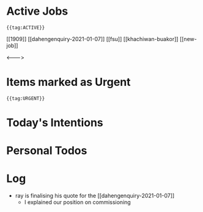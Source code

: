 # Active Jobs

```expander
{{tag:ACTIVE}}
```
[[1909]]
[[dahengenquiry-2021-01-07]]
[[fsu]]
[[khachiwan-buakor]]
[[new-job]]

<--->

# Items marked as Urgent

```query
{{tag:URGENT}}
```


# Today's Intentions




# Personal Todos


# Log

- ray is finalising his quote for the [[dahengenquiry-2021-01-07]] 
	- I explained our position on commissioning 

